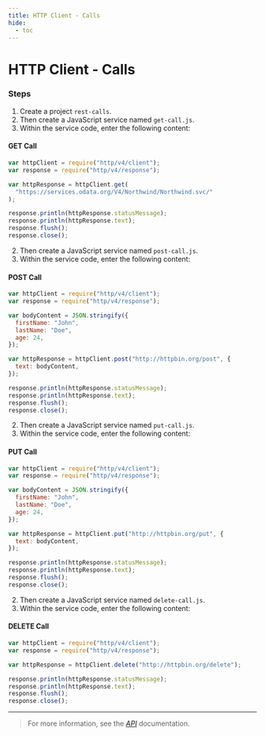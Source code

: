 ```yaml
---
title: HTTP Client - Calls
hide:
  - toc
---
```


# HTTP Client - Calls

### Steps

1. Create a project `rest-calls`.
2. Then create a JavaScript service named `get-call.js`.
3. Within the service code, enter the following content:

#### GET Call

```javascript
var httpClient = require("http/v4/client");
var response = require("http/v4/response");

var httpResponse = httpClient.get(
  "https://services.odata.org/V4/Northwind/Northwind.svc/"
);

response.println(httpResponse.statusMessage);
response.println(httpResponse.text);
response.flush();
response.close();
```

2. Then create a JavaScript service named `post-call.js`.
3. Within the service code, enter the following content:

#### POST Call

```javascript
var httpClient = require("http/v4/client");
var response = require("http/v4/response");

var bodyContent = JSON.stringify({
  firstName: "John",
  lastName: "Doe",
  age: 24,
});

var httpResponse = httpClient.post("http://httpbin.org/post", {
  text: bodyContent,
});

response.println(httpResponse.statusMessage);
response.println(httpResponse.text);
response.flush();
response.close();
```

2. Then create a JavaScript service named `put-call.js`.
3. Within the service code, enter the following content:

#### PUT Call

```javascript
var httpClient = require("http/v4/client");
var response = require("http/v4/response");

var bodyContent = JSON.stringify({
  firstName: "John",
  lastName: "Doe",
  age: 24,
});

var httpResponse = httpClient.put("http://httpbin.org/put", {
  text: bodyContent,
});

response.println(httpResponse.statusMessage);
response.println(httpResponse.text);
response.flush();
response.close();
```

2. Then create a JavaScript service named `delete-call.js`.
3. Within the service code, enter the following content:

#### DELETE Call

```javascript
var httpClient = require("http/v4/client");
var response = require("http/v4/response");

var httpResponse = httpClient.delete("http://httpbin.org/delete");

response.println(httpResponse.statusMessage);
response.println(httpResponse.text);
response.flush();
response.close();
```

---

> For more information, see the _[API](../../api/)_ documentation.

